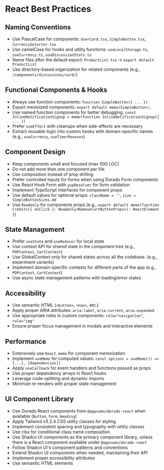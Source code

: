 # React Best Practices

## Naming Conventions

- Use PascalCase for components: `UserCard.tsx`, `SimpleButton.tsx`, `CurrencySelector.tsx`
- Use camelCase for hooks and utility functions: `useLocalStorage.ts`, `useCurrency.ts`, `useDiscussionStats.ts`
- Name files after the default export: `ProductList.tsx` → `export default ProductList`
- Use directory-based organization for related components (e.g., `/components/discussions/card/`)

## Functional Components & Hooks

- Always use function components: `function SimpleButton({ ... })`
- Export memoized components: `export default memo(SimpleButton);`
- Use named function components for better debugging: `const InlineNotificationSignup = memo(function InlineNotificationSignup({ ... })`
- Prefer `useEffect` with cleanups when side-effects are necessary
- Extract reusable logic into custom hooks with domain-specific names (e.g., `useCurrency`, `useTimerReasons`)

## Component Design

- Keep components small and focused (max 500 LOC)
- Do not add more than one component per file
- Use composition instead of prop drilling
- Prefer controlled inputs for forms when using Dorado Form components
- Use React Hook Form with `yupResolver` for form validation
- Implement TypeScript interfaces for component props
- Use default values for optional props: `className = ''`, `size = SimpleButtonSizes.md`
- Use `Readonly` for components props (e.g., `export default memo(function Credits({ onClick }: Readonly<RemoveCartButtonProps>): ReactElement {`)

## State Management

- Prefer `useState` and `useReducer` for local state
- Use context API for shared state in the component tree (e.g., `PDPContext`, `CartContext`)
- Use GlobalContext only for shared states across all the codebase. (e.g., experiment variants)
- Implement domain-specific contexts for different parts of the app (e.g., `PDPContext`, `CartContext`)
- Use async state management patterns with loading/error states

## Accessibility

- Use semantic HTML (`<button>`, `<nav>`, etc.)
- Apply proper ARIA attributes: `aria-label`, `aria-current`, `aria-expanded`
- Use appropriate roles in custom components: `role="navigation"`, `role="img"`
- Ensure proper focus management in modals and interactive elements

## Performance

- Extensively use `React.memo` for component memoization
- Implement `useMemo` for computed values: `const options = useMemo(() => {...}, [dependencies])`
- Apply `useCallback` for event handlers and functions passed as props
- Use proper dependency arrays in React hooks
- Leverage code-splitting and dynamic imports
- Minimize re-renders with proper state management

## UI Component Library

- Use Dorado React components from `@appsumo/dorado-react` when available (`Button`, `Form`, `Heading`)
- Apply Tailwind v3.2.4 CSS utility classes for styling
- Implement consistent spacing and typography with utility classes
- Use clsx for conditional class name composition
- Use Shadcn UI components as the primary component library, unless there is a React component available under `@appsumo/dorado-react`
- Follow Shadcn UI's component patterns and conventions
- Extend Shadcn UI components when needed, maintaining their API
- Implement proper accessibility attributes
- Use semantic HTML elements
